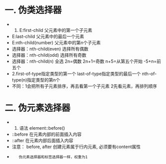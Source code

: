 # 一. 伪类选择器
- 1. E:first-child  父元素中的第一个子元素
-  E:last-child  父元素中的最后一个元素
-  E:nth-child(number)  父元素中的第n个子元素
-  选择器：nth-child(even) 选择所有偶数
-  选择器：nth-child(odd) 选择所有奇数
-  选择器：nth-child(n) 全选  2n=偶数 2n+1=奇数 n+5=从第五个开始 -5+n=前五个
- 2.first-of-type指定类型的第一个 last-of-type指定类型的最后一个 nth-of-type(n)指定类型的第n个
- 不同：1会把所有子元素排序，再去看第一个子元素
       2先看元素，再排列顺序

# 二. 伪元素选择器
- 1. 语法 element::before() 
- ::before  在元素内部的前面插入内容
- ::after  在元素内部后面插入内容
-  注意： before, after 创建元素属于行内元素, 必须要有content属性
-        伪元素选择器和标签选择器一样，权重为1
